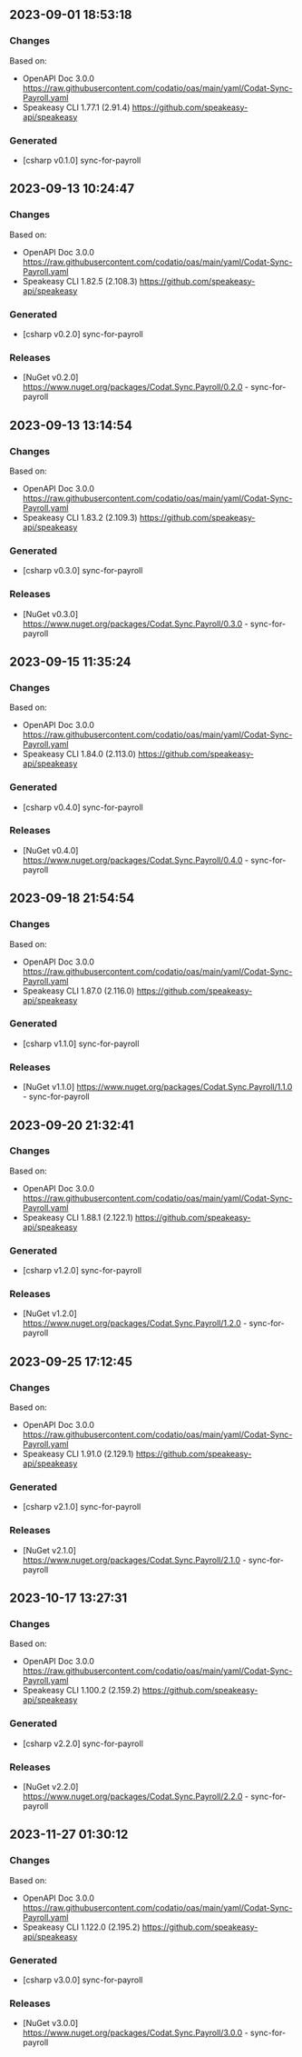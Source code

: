 

## 2023-09-01 18:53:18
### Changes
Based on:
- OpenAPI Doc 3.0.0 https://raw.githubusercontent.com/codatio/oas/main/yaml/Codat-Sync-Payroll.yaml
- Speakeasy CLI 1.77.1 (2.91.4) https://github.com/speakeasy-api/speakeasy
### Generated
- [csharp v0.1.0] sync-for-payroll

## 2023-09-13 10:24:47
### Changes
Based on:
- OpenAPI Doc 3.0.0 https://raw.githubusercontent.com/codatio/oas/main/yaml/Codat-Sync-Payroll.yaml
- Speakeasy CLI 1.82.5 (2.108.3) https://github.com/speakeasy-api/speakeasy
### Generated
- [csharp v0.2.0] sync-for-payroll
### Releases
- [NuGet v0.2.0] https://www.nuget.org/packages/Codat.Sync.Payroll/0.2.0 - sync-for-payroll

## 2023-09-13 13:14:54
### Changes
Based on:
- OpenAPI Doc 3.0.0 https://raw.githubusercontent.com/codatio/oas/main/yaml/Codat-Sync-Payroll.yaml
- Speakeasy CLI 1.83.2 (2.109.3) https://github.com/speakeasy-api/speakeasy
### Generated
- [csharp v0.3.0] sync-for-payroll
### Releases
- [NuGet v0.3.0] https://www.nuget.org/packages/Codat.Sync.Payroll/0.3.0 - sync-for-payroll

## 2023-09-15 11:35:24
### Changes
Based on:
- OpenAPI Doc 3.0.0 https://raw.githubusercontent.com/codatio/oas/main/yaml/Codat-Sync-Payroll.yaml
- Speakeasy CLI 1.84.0 (2.113.0) https://github.com/speakeasy-api/speakeasy
### Generated
- [csharp v0.4.0] sync-for-payroll
### Releases
- [NuGet v0.4.0] https://www.nuget.org/packages/Codat.Sync.Payroll/0.4.0 - sync-for-payroll

## 2023-09-18 21:54:54
### Changes
Based on:
- OpenAPI Doc 3.0.0 https://raw.githubusercontent.com/codatio/oas/main/yaml/Codat-Sync-Payroll.yaml
- Speakeasy CLI 1.87.0 (2.116.0) https://github.com/speakeasy-api/speakeasy
### Generated
- [csharp v1.1.0] sync-for-payroll
### Releases
- [NuGet v1.1.0] https://www.nuget.org/packages/Codat.Sync.Payroll/1.1.0 - sync-for-payroll

## 2023-09-20 21:32:41
### Changes
Based on:
- OpenAPI Doc 3.0.0 https://raw.githubusercontent.com/codatio/oas/main/yaml/Codat-Sync-Payroll.yaml
- Speakeasy CLI 1.88.1 (2.122.1) https://github.com/speakeasy-api/speakeasy
### Generated
- [csharp v1.2.0] sync-for-payroll
### Releases
- [NuGet v1.2.0] https://www.nuget.org/packages/Codat.Sync.Payroll/1.2.0 - sync-for-payroll

## 2023-09-25 17:12:45
### Changes
Based on:
- OpenAPI Doc 3.0.0 https://raw.githubusercontent.com/codatio/oas/main/yaml/Codat-Sync-Payroll.yaml
- Speakeasy CLI 1.91.0 (2.129.1) https://github.com/speakeasy-api/speakeasy
### Generated
- [csharp v2.1.0] sync-for-payroll
### Releases
- [NuGet v2.1.0] https://www.nuget.org/packages/Codat.Sync.Payroll/2.1.0 - sync-for-payroll

## 2023-10-17 13:27:31
### Changes
Based on:
- OpenAPI Doc 3.0.0 https://raw.githubusercontent.com/codatio/oas/main/yaml/Codat-Sync-Payroll.yaml
- Speakeasy CLI 1.100.2 (2.159.2) https://github.com/speakeasy-api/speakeasy
### Generated
- [csharp v2.2.0] sync-for-payroll
### Releases
- [NuGet v2.2.0] https://www.nuget.org/packages/Codat.Sync.Payroll/2.2.0 - sync-for-payroll

## 2023-11-27 01:30:12
### Changes
Based on:
- OpenAPI Doc 3.0.0 https://raw.githubusercontent.com/codatio/oas/main/yaml/Codat-Sync-Payroll.yaml
- Speakeasy CLI 1.122.0 (2.195.2) https://github.com/speakeasy-api/speakeasy
### Generated
- [csharp v3.0.0] sync-for-payroll
### Releases
- [NuGet v3.0.0] https://www.nuget.org/packages/Codat.Sync.Payroll/3.0.0 - sync-for-payroll